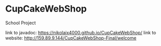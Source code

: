 # CupCakeWebShop
School Project

link to javadoc: https://nikolajx4000.github.io/CupCakeWebShop/
link to website: http://159.89.9.144/CupCakeWebShop-Final/welcome
